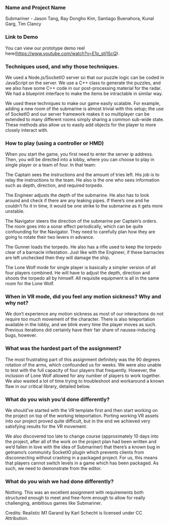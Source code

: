 ### Name and Project Name

Submariner - Jason Tang, Ray Dongho Kim, Santiago Buenahora, Kunal Garg, Tim Clancy

### Link to Demo

You can view our prototype demo reel here(https://www.youtube.com/watch?v=E1o_stj1ScQ).

### Techniques used, and why those techniques.

We used a Node.js/SocketIO server so that our puzzle logic can be coded in JavaScript on the server. We use a C++ class to generate the puzzles, and we also have some C++ code in our post-processing material for the radar. We had a blueprint interface to make the items be intractable in similar way.

We used these techniques to make our game easily scalable. For example, adding a new room of the submarine is almost trivial with this setup; the use of SocketIO and our server framework makes it so multiplayer can be extended to many different rooms simply sharing a common sub-wide state. These methods also allow us to easily add objects for the player to more closely interact with.

### How to play (using a controller or HMD)

When you start the game, you first need to enter the server ip address. Then, you will be directed into a lobby, where you can choose to play in single player or a team of four. In that team:

The Captain sees the instructions and the amount of tries left. His job is to relay the instructions to the team. He also is the one who sees information such as depth, direction, and required torpedo.

The Engineer adjusts the depth of the submarine. He also has to look around and check if there are any leaking pipes. If there’s one and he couldn’t fix it in time, it would be one strike to the submarine as it gets more unstable.

The Navigator steers the direction of the submarine per Captain’s orders. The room goes into a sonar effect periodically, which can be quite confounding for the Navigator. They need to carefully plan how they are going to rotate their two levers in advance.

The Gunner loads the torpedo. He also has a rifle used to keep the torpedo clear of a barnacle infestation. Just like with the Engineer, if these barnacles are left unchecked then they will damage the ship.

The Lone Wolf mode for single player is basically a simpler version of all four players combined. He will have to adjust the depth, direction and shoots the torpedo all by himself. All requisite equipment is all in the same room for the Lone Wolf.

### When in VR mode, did you feel any motion sickness? Why and why not?

We don’t experience any motion sickness as most of our interactions do not require too much movement of the character. There is also teleportation available in the lobby, and we blink every time the player moves as such. Previous iterations did certainly have their fair share of nausea-inducing bugs, however.

### What was the hardest part of the assignment?

The most frustrating part of this assignment definitely was the 90 degrees rotation of the arms, which confounded us for weeks. We were also unable to test with the full capacity of four players that frequently. However, the inclusion of Lone Wolf allowed for any number of players to work together. We also wasted a lot of time trying to troubleshoot and workaround a known flaw in our critical library, detailed below.

### What do you wish you’d done differently?

We should’ve started with the VR template first and then start working on the project on top of the working teleportation. Porting working VR assets into our project proved quite difficult, but in the end we achieved very satisfying results for the VR movement.

We also discovered too late to change course (approximately 10 days into the project, after all of the work on the project plan had been written and we’d fallen in love with the idea of Submariner) that there’s a known bug in getnamo’s community SocketIO plugin which prevents clients from disconnecting without crashing in a packaged project. For us, this means that players cannot switch levels in a game which has been packaged. As such, we need to demonstrate from the editor.

### What do you wish we had done differently?
	
Nothing. This was an excellent assignment with requirements both structured enough to meet and free-form enough to allow for really challenging, ambitious games like Submariner.

Credits: Realistic M1 Garand by Karl Schecht is licensed under CC Attribution.

